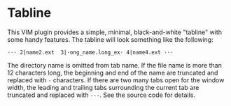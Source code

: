 # Tabline
This VIM plugin provides a simple, minimal, black-and-white "tabline" with some handy features. The tabline will look something like the following:

```
··· 2|name2.ext  3|·ong_name.long_ex· 4|name4.ext ···
```

The directory name is omitted from tab name. If the file name is more than 12 characters
long, the beginning and end of the name are truncated and replaced with `·` characters.
If there are two many tabs open for the window width, the leading and trailing tabs
surrounding the current tab are truncated and replaced with `···`.  See the source code for details.


